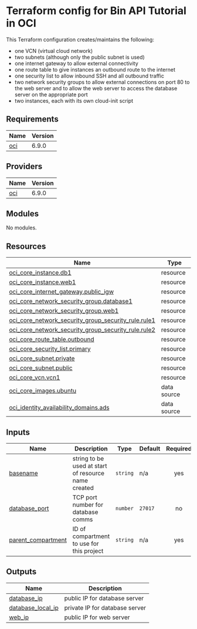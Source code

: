 # Terraform config for Bin API Tutorial in OCI

This Terraform configuration creates/maintains the following:
* one VCN (virtual cloud network)
* two subnets (although only the public subnet is used)
* one internet gateway to allow external connectivity
* one route table to give instances an outbound route to the internet
* one security list to allow inbound SSH and all outbound traffic
* two network security groups to allow external connections on port 80 to the web server and to allow the web server to access the database server on the appropriate port
* two instances, each with its own cloud-init script

## Requirements

| Name | Version |
|------|---------|
| <a name="requirement_oci"></a> [oci](#requirement\_oci) | 6.9.0 |

## Providers

| Name | Version |
|------|---------|
| <a name="provider_oci"></a> [oci](#provider\_oci) | 6.9.0 |

## Modules

No modules.

## Resources

| Name | Type |
|------|------|
| [oci_core_instance.db1](https://registry.terraform.io/providers/oracle/oci/6.9.0/docs/resources/core_instance) | resource |
| [oci_core_instance.web1](https://registry.terraform.io/providers/oracle/oci/6.9.0/docs/resources/core_instance) | resource |
| [oci_core_internet_gateway.public_igw](https://registry.terraform.io/providers/oracle/oci/6.9.0/docs/resources/core_internet_gateway) | resource |
| [oci_core_network_security_group.database1](https://registry.terraform.io/providers/oracle/oci/6.9.0/docs/resources/core_network_security_group) | resource |
| [oci_core_network_security_group.web1](https://registry.terraform.io/providers/oracle/oci/6.9.0/docs/resources/core_network_security_group) | resource |
| [oci_core_network_security_group_security_rule.rule1](https://registry.terraform.io/providers/oracle/oci/6.9.0/docs/resources/core_network_security_group_security_rule) | resource |
| [oci_core_network_security_group_security_rule.rule2](https://registry.terraform.io/providers/oracle/oci/6.9.0/docs/resources/core_network_security_group_security_rule) | resource |
| [oci_core_route_table.outbound](https://registry.terraform.io/providers/oracle/oci/6.9.0/docs/resources/core_route_table) | resource |
| [oci_core_security_list.primary](https://registry.terraform.io/providers/oracle/oci/6.9.0/docs/resources/core_security_list) | resource |
| [oci_core_subnet.private](https://registry.terraform.io/providers/oracle/oci/6.9.0/docs/resources/core_subnet) | resource |
| [oci_core_subnet.public](https://registry.terraform.io/providers/oracle/oci/6.9.0/docs/resources/core_subnet) | resource |
| [oci_core_vcn.vcn1](https://registry.terraform.io/providers/oracle/oci/6.9.0/docs/resources/core_vcn) | resource |
| [oci_core_images.ubuntu](https://registry.terraform.io/providers/oracle/oci/6.9.0/docs/data-sources/core_images) | data source |
| [oci_identity_availability_domains.ads](https://registry.terraform.io/providers/oracle/oci/6.9.0/docs/data-sources/identity_availability_domains) | data source |

## Inputs

| Name | Description | Type | Default | Required |
|------|-------------|------|---------|:--------:|
| <a name="input_basename"></a> [basename](#input\_basename) | string to be used at start of resource name created | `string` | n/a | yes |
| <a name="input_database_port"></a> [database\_port](#input\_database\_port) | TCP port number for database comms | `number` | `27017` | no |
| <a name="input_parent_compartment"></a> [parent\_compartment](#input\_parent\_compartment) | ID of compartment to use for this project | `string` | n/a | yes |

## Outputs

| Name | Description |
|------|-------------|
| <a name="output_database_ip"></a> [database\_ip](#output\_database\_ip) | public IP for database server |
| <a name="output_database_local_ip"></a> [database\_local\_ip](#output\_database\_local\_ip) | private IP for database server |
| <a name="output_web_ip"></a> [web\_ip](#output\_web\_ip) | public IP for web server |
